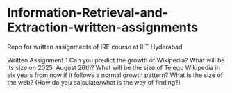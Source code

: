 # Information-Retrieval-and-Extraction-written-assignments
Repo for written assignments of IRE course at IIIT Hyderabad

Written Assignment 1
Can you predict the growth of Wikipedia? What will be its size on 2025, August 26th?
What will be the size of Telegu Wikipedia in six years from now if it follows a normal growth pattern?
What is the size of the web? (How do you calculate/what is the way of finding?)
